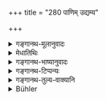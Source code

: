 +++
title = "280 पाणिम् उद्यम्य"

+++

<details><summary>गङ्गानथ-मूलानुवादः</summary>

If he raises his hand or a stick, he should have his hand cut off; if he strikes in anger with the foot, his foot shall be cut off.—(280)
</details>

<details><summary>मेधातिथिः</summary>

**उद्यम्य** उत्क्षिप्यैव **कोपात्** ताडनेच्छोस् तदङ्गम् अनिपातयतो ऽस्य **पाणिः छेतव्यः** । **दण्ड**ग्रहणं समानपीडाकरस्य हिंसासाधनस्योपलक्षणार्थम् । तेन मृदुशफादाव् अन्यो दण्डः । **पादेन प्रहरन्न्** इति । अत्राप्य् **उद्यम्येत्य्** अपेक्षितव्यम् । अवगुरतो ऽप्य् एष एव (च्ड़्। म्ध् ४.१६५) ॥ ८.२८० ॥
</details>

<details><summary>गङ्गानथ-भाष्यानुवादः</summary>

If he raises his hand for the purpose of striking, then the hand should be cut off,—even though he may not actually strike.

‘*Stick*’ stands for anything that hurts in the same manner as the stick does. Hence if he strikes with the soft root of the lily and such things, the punishment shall be less severe.

‘*If he strikes with the foot*’;—here also *raising* is to be understood.

‘Threatening’ also is included herein.—(280)
</details>

<details><summary>गङ्गानथ-टिप्पन्यः</summary>

This verse is quoted in *Vivādaratnākara* (p, 268) in *Parāśaramādhava* (Vyavahāra, p. 288), which adds that, though in the case of other castes raising a weapon to strike one of a higher caste, the penalty is to be the ‘first amercement,’ yet for the Śūdra it has to be the cutting of the hand and other limbs.

This is quoted in *Aparārka* (p. 814);—in *Mitākṣarā* (2.215), to the effect that in the case of the Śūdra for merely raising a weapon, the hand is to be cut off;—in *Vivādacintāmaṇi* (Calcutta, p. 75);—and in
*Vīramitrodaya* (Vyavahāra, 146b).
</details>

<details><summary>गङ्गानथ-तुल्य-वाक्यानि</summary>

**(verses 8.279-280)  
**

See Comparative notes for [Verse 8.279].
</details>

<details><summary>Bühler</summary>

280	He who raises his hand or a stick, shall have his hand cut off; he who in anger kicks with his foot, shall have his foot cut off.
</details>
